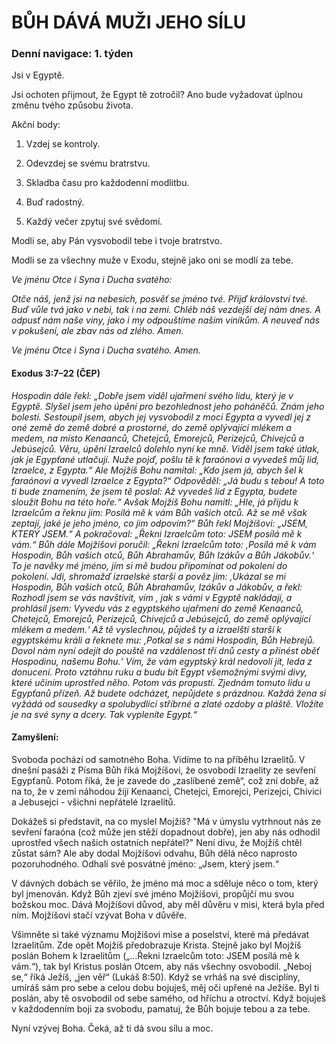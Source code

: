 # BŮH DÁVÁ MUŽI JEHO SÍLU

### Denní navigace: 1. týden

Jsi v Egyptě.

Jsi ochoten přijmout, že Egypt tě zotročil? Ano bude vyžadovat úplnou změnu tvého způsobu života.

Akční body:
1. Vzdej se kontroly.

2. Odevzdej se svému bratrstvu.

3. Skladba času pro každodenní modlitbu.

4. Buď radostný.

5. Každý večer zpytuj své svědomí.

Modli se, aby Pán vysvobodil tebe i tvoje bratrstvo.

Modli se za všechny muže v Exodu, stejně jako oni se modlí za tebe.

*Ve jménu Otce i Syna i Ducha svatého:*

*Otče náš, jenž jsi na nebesích,*
*posvěť se jméno tvé.*
*Přijď království tvé.*
*Buď vůle tvá jako v nebi, tak i na zemi.*
*Chléb náš vezdejší dej nám dnes.*
*A odpusť nám naše viny,*
*jako i my odpouštíme našim viníkům.*
*A neuveď nás v pokušení,*
*ale zbav nás od zlého.*
*Amen.*

*Ve jménu Otce i Syna i Ducha svatého. Amen.*

#### Exodus 3:7–22 (ČEP)
*Hospodin dále řekl: „Dobře jsem viděl ujařmení svého lidu, který je v Egyptě. Slyšel jsem jeho úpění pro bezohlednost jeho poháněčů. Znám jeho bolesti. Sestoupil jsem, abych jej vysvobodil z moci Egypta a vyvedl jej z oné země do země dobré a prostorné, do země oplývající mlékem a medem, na místo Kenaanců, Chetejců, Emorejců, Perizejců, Chivejců a Jebúsejců. Věru, úpění Izraelců dolehlo nyní ke mně. Viděl jsem také útlak, jak je Egypťané utlačují. Nuže pojď, pošlu tě k faraónovi a vyvedeš můj lid, Izraelce, z Egypta.“ Ale Mojžíš Bohu namítal: „Kdo jsem já, abych šel k faraónovi a vyvedl Izraelce z Egypta?“ Odpověděl: „Já budu s tebou! A toto ti bude znamením, že jsem tě poslal: Až vyvedeš lid z Egypta, budete sloužit Bohu na této hoře.“ Avšak Mojžíš Bohu namítl: „Hle, já přijdu k Izraelcům a řeknu jim: Posílá mě k vám Bůh vašich otců. Až se mě však zeptají, jaké je jeho jméno, co jim odpovím?“ Bůh řekl Mojžíšovi: „JSEM, KTERÝ JSEM.“ A pokračoval: „Řekni Izraelcům toto: JSEM posílá mě k vám.“ Bůh dále Mojžíšovi poručil: „Řekni Izraelcům toto: ‚Posílá mě k vám Hospodin, Bůh vašich otců, Bůh Abrahamův, Bůh Izákův a Bůh Jákobův.‘ To je navěky mé jméno, jím si mě budou připomínat od pokolení do pokolení. Jdi, shromažď izraelské starší a pověz jim: ,Ukázal se mi Hospodin, Bůh vašich otců, Bůh Abrahamův, Izákův a Jákobův, a řekl: Rozhodl jsem se vás navštívit, vím , jak s vámi v Egyptě nakládají, a prohlásil jsem: Vyvedu vás z egyptského ujařmení do země Kenaanců, Chetejců, Emorejců, Perizejců, Chivejců a Jebúsejců, do země oplývající mlékem a medem.‘ Až tě vyslechnou, půjdeš ty a izraelští starší k egyptskému králi a řeknete mu: ‚Potkal se s námi Hospodin, Bůh Hebrejů. Dovol nám nyní odejít do pouště na vzdálenost tří dnů cesty a přinést oběť Hospodinu, našemu Bohu.‘ Vím, že vám egyptský král nedovolí jít, leda z donucení. Proto vztáhnu ruku a budu bít Egypt všemožnými svými divy, které učiním uprostřed něho. Potom vás propustí. Zjednám tomuto lidu u Egypťanů přízeň. Až budete odcházet, nepůjdete s prázdnou. Každá žena si vyžádá od sousedky a spolubydlící stříbrné a zlaté ozdoby a pláště. Vložíte je na své syny a dcery. Tak vypleníte Egypt.“*

#### Zamyšlení:
Svoboda pochází od samotného Boha. Vidíme to na příběhu Izraelitů. V dnešní pasáži z Písma Bůh říká Mojžíšovi, že osvobodí Izraelity ze sevření Egypťanů. Potom říká, že je zavede do „zaslíbené země“, což zní dobře, až na to, že v zemi náhodou žijí Kenaanci, Chetejci, Emorejci, Perizejci, Chivici a Jebusejci - všichni nepřátelé Izraelitů.

Dokážeš si představit, na co myslel Mojžíš? "Má v úmyslu vytrhnout nás ze sevření faraóna (což může jen stěží dopadnout dobře), jen aby nás odhodil uprostřed všech našich ostatních nepřátel?" Není divu, že Mojžíš chtěl zůstat sám? Ale aby dodal Mojžíšovi odvahu, Bůh dělá něco naprosto pozoruhodného. Odhalí své posvátné jméno: „Jsem, který jsem.“

V dávných dobách se věřilo, že jméno má moc a sděluje něco o tom, který byl jmenován. Když Bůh zjeví své jméno Mojžíšovi, propůjčí mu svou božskou moc. Dává Mojžíšovi důvod, aby měl důvěru v misi, která byla před ním. Mojžíšovi stačí vzývat Boha v důvěře.

Všimněte si také významu Mojžíšovi mise a poselství, které má předávat Izraelitům. Zde opět Mojžíš předobrazuje Krista. Stejně jako byl Mojžíš poslán Bohem k Izraelitům („…Řekni Izraelcům toto: JSEM posílá mě k vám.“), tak byl Kristus poslán Otcem, aby nás všechny osvobodil. „Neboj se,“ říká Ježíš, „jen věř“ (Lukáš 8:50). Když se vrháš na své disciplíny, umíráš sám pro sebe a celou dobu bojuješ, měj oči upřené na Ježíše. Byl ti poslán, aby tě osvobodil od sebe samého, od hříchu a otroctví. Když bojuješ v každodenním boji za svobodu, pamatuj, že Bůh bojuje tebou a za tebe.

Nyní vzývej Boha. Čeká, až ti dá svou sílu a moc.
